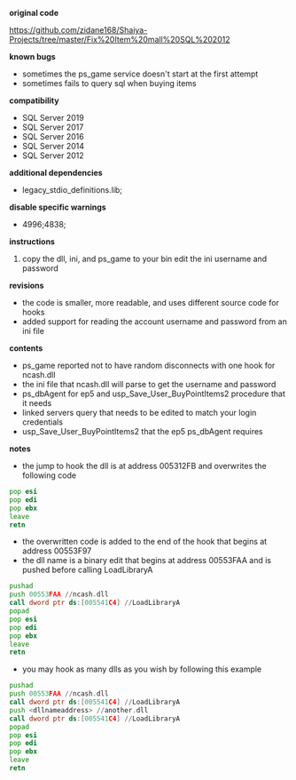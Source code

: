 **original code** 

https://github.com/zidane168/Shaiya-Projects/tree/master/Fix%20Item%20mall%20SQL%202012

**known bugs**
* sometimes the ps_game service doesn't start at the first attempt
* sometimes fails to query sql when buying items

**compatibility**

* SQL Server 2019
* SQL Server 2017
* SQL Server 2016
* SQL Server 2014
* SQL Server 2012

**additional dependencies**
* legacy_stdio_definitions.lib;

**disable specific warnings**
* 4996;4838;

**instructions**
1. copy the dll, ini, and ps_game to your bin edit the ini username and password

**revisions**
* the code is smaller, more readable, and uses different source code for hooks
* added support for reading the account username and password from an ini file

**contents**
* ps_game reported not to have random disconnects with one hook for ncash.dll
* the ini file that ncash.dll will parse to get the username and password
* ps_dbAgent for ep5 and usp_Save_User_BuyPointItems2 procedure that it needs
* linked servers query that needs to be edited to match your login credentials
* usp_Save_User_BuyPointItems2 that the ep5 ps_dbAgent requires

**notes**
* the jump to hook the dll is at address 005312FB and overwrites the following code

```asm
pop esi
pop edi
pop ebx
leave
retn
```

* the overwritten code is added to the end of the hook that begins at address 00553F97
* the dll name is a binary edit that begins at address 00553FAA and is pushed before calling LoadLibraryA

```asm
pushad
push 00553FAA //ncash.dll
call dword ptr ds:[005541C4] //LoadLibraryA
popad
pop esi
pop edi
pop ebx
leave
retn
```

* you may hook as many dlls as you wish by following this example

```asm
pushad
push 00553FAA //ncash.dll
call dword ptr ds:[005541C4] //LoadLibraryA
push <dllnameaddress> //another.dll
call dword ptr ds:[005541C4] //LoadLibraryA
popad
pop esi
pop edi
pop ebx
leave
retn
```


